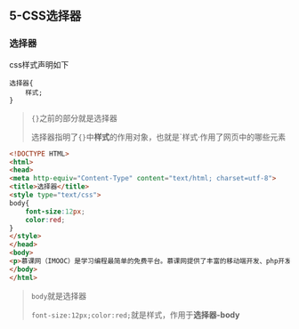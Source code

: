 ## 5-CSS选择器

### 选择器
css样式声明如下
```text
选择器{
    样式;
}
```
> `{}`之前的部分就是选择器
> 
> 选择器指明了`{}`中**样式**的作用对象，也就是`样式·作用了网页中的哪些元素

```html
<!DOCTYPE HTML>
<html>
<head>
<meta http-equiv="Content-Type" content="text/html; charset=utf-8">
<title>选择器</title>
<style type="text/css">
body{
    font-size:12px;
    color:red;	
}
</style>
</head>
<body>
<p>慕课网（IMOOC）是学习编程最简单的免费平台。慕课网提供了丰富的移动端开发、php开发、web前端、html5教程以及css3视频教程等课程资源。它富有交互性及趣味性，并且你可以和朋友一起编程。</p>
</body>
</html>
```
> `body`就是选择器
>
> `font-size:12px;color:red;`就是样式，作用于**选择器-body**
